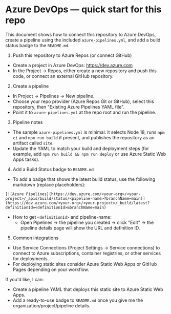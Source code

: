 # Azure DevOps — quick start for this repo

This document shows how to connect this repository to Azure DevOps, create a pipeline using the included `azure-pipelines.yml`, and add a build status badge to the `README.md`.

1) Push this repository to Azure Repos (or connect GitHub)

- Create a project in Azure DevOps: https://dev.azure.com
- In the Project → Repos, either create a new repository and push this code, or connect an external GitHub repository.

2) Create a pipeline

- In Project → Pipelines → New pipeline.
- Choose your repo provider (Azure Repos Git or GitHub), select this repository, then "Existing Azure Pipelines YAML file".
- Point it to `azure-pipelines.yml` at the repo root and run the pipeline.

3) Pipeline notes

- The sample `azure-pipelines.yml` is minimal: it selects Node 18, runs `npm ci` and `npm run build` if present, and publishes the repository as an artifact called `site`.
- Update the YAML to match your build and deployment steps (for example, add `npm run build && npm run deploy` or use Azure Static Web Apps tasks).

4) Add a Build Status badge to `README.md`

- To add a badge that shows the latest build status, use the following markdown (replace placeholders):

```
[![Azure Pipelines](https://dev.azure.com/<your-org>/<your-project>/_apis/build/status/<pipeline-name>?branchName=main)](https://dev.azure.com/<your-org>/<your-project>/_build/latest?definitionId=<definitionId>&branchName=main)
```

- How to get `<definitionId>` and pipeline-name:
  - Open Pipelines → the pipeline you created → click "Edit" → the pipeline details page will show the URL and definition ID.

5) Common integrations

- Use Service Connections (Project Settings → Service connections) to connect to Azure subscriptions, container registries, or other services for deployments.
- For deploying static sites consider Azure Static Web Apps or GitHub Pages depending on your workflow.

If you'd like, I can:
- Create a pipeline YAML that deploys this static site to Azure Static Web Apps.
- Add a ready-to-use badge to `README.md` once you give me the organization/project/pipeline details.
